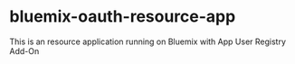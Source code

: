 bluemix-oauth-resource-app
==========================

This is an resource application running on Bluemix with App User Registry Add-On
